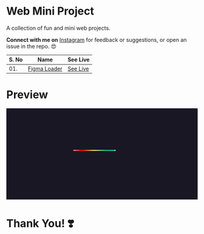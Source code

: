 # Web Mini Project

A collection of fun and mini web projects.

**Connect with me on** [Instagram](https://instagram.com/hi.coders) for feedback or suggestions, or open an issue in the repo. 😍

| S. No | Name                         | See Live                   |
| ----- | ---------------------------- | -------------------------- |
| 01.   | [Figma Loader][figma-loader] | [See Live][figma-loader-l] |

[figma-loader]: https://github.com/hicodersofficial/mini-web-projects/tree/main/figma-loader
[figma-loader-l]: https://codepen.io/hicoders/pen/ExEPqyb

# Preview

![](figma-loader/preview.png)

# **Thank You!** ❣️
